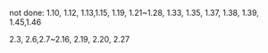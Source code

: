 not done: 1.10, 1.12, 1.13,1.15, 1.19, 1.21~1.28, 1.33, 1.35, 1.37, 1.38, 1.39,
1.45,1.46

2.3, 2.6,2.7~2.16, 2.19, 2.20, 2.27
